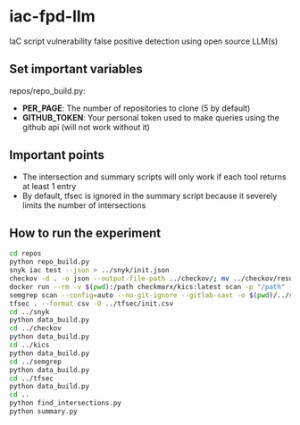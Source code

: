 # iac-fpd-llm
IaC script vulnerability false positive detection using open source LLM(s)

## Set important variables

repos/repo_build.py:
* __PER_PAGE__: The number of repositories to clone (5 by default)
* __GITHUB_TOKEN__: Your personal token used to make queries using the github api (will not work without it)

## Important points

* The intersection and summary scripts will only work if each tool returns at least 1 entry
* By default, tfsec is ignored in the summary script because it severely limits the number of intersections

## How to run the experiment
```bash
cd repos
python repo_build.py
snyk iac test --json > ../snyk/init.json
checkov -d . -o json --output-file-path ../checkov/; mv ../checkov/results_json.json ../checkov/init.json
docker run --rm -v $(pwd):/path checkmarx/kics:latest scan -p "/path" --report-formats csv -o "/path"; mv results.csv ../kics/init.csv
semgrep scan --config=auto --no-git-ignore --gitlab-sast -o $(pwd)/../semgrep/init.yml
tfsec . --format csv -O ../tfsec/init.csv
cd ../snyk
python data_build.py
cd ../checkov
python data_build.py
cd ../kics
python data_build.py
cd ../semgrep
python data_build.py
cd ../tfsec
python data_build.py
cd ..
python find_intersections.py
python summary.py
```
